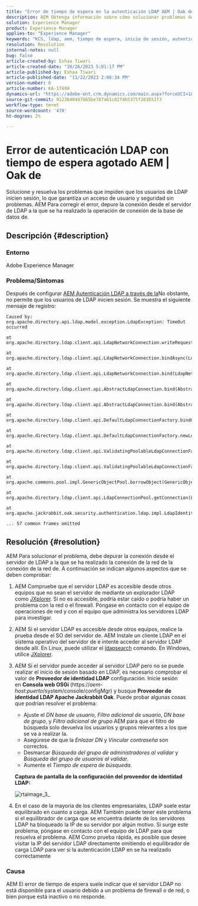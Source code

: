 ```yaml
---
title: "Error de tiempo de espera en la autenticación LDAP AEM | Oak de"
description: AEM Obtenga información sobre cómo solucionar problemas de autenticación de LDAP en la.
solution: Experience Manager
product: Experience Manager
applies-to: "Experience Manager"
keywords: "KCS, ldap, aem, tiempo de espera, inicio de sesión, autenticación"
resolution: Resolution
internal-notes: null
bug: false
article-created-by: Eshaa Tiwari
article-created-date: "10/26/2023 5:01:17 PM"
article-published-by: Eshaa Tiwari
article-published-date: "11/22/2023 2:06:34 PM"
version-number: 6
article-number: KA-17498
dynamics-url: "https://adobe-ent.crm.dynamics.com/main.aspx?forceUCI=1&pagetype=entityrecord&etn=knowledgearticle&id=ab0c6943-2174-ee11-9ae7-6045bd0063aa"
source-git-commit: 9123640447865be787a61c02fdb5375f263651f3
workflow-type: tm+mt
source-wordcount: '478'
ht-degree: 2%

---
```


# Error de autenticación LDAP con tiempo de espera agotado AEM | Oak de


Solucione y resuelva los problemas que impiden que los usuarios de LDAP inicien sesión, lo que garantiza un acceso de usuario y seguridad sin problemas. AEM Para corregir el error, depure la conexión desde el servidor de LDAP a la que se ha realizado la operación de conexión de la base de datos de.

## Descripción {#description}


### <b>Entorno</b>

Adobe Experience Manager



### <b>Problema/Síntomas</b>

Después de configurar [AEM Autenticación LDAP a través de la](https://experienceleague.adobe.com/docs/experience-manager-65/administering/security/ldap-config.html?lang=en)No obstante, no permite que los usuarios de LDAP inicien sesión. Se muestra el siguiente mensaje de registro:


```
Caused by: org.apache.directory.api.ldap.model.exception.LdapException: TimeOut occurred

at org.apache.directory.ldap.client.api.LdapNetworkConnection.writeRequest(LdapNetworkConnection.java:4106)

at org.apache.directory.ldap.client.api.LdapNetworkConnection.bindAsync(LdapNetworkConnection.java:1290)

at org.apache.directory.ldap.client.api.LdapNetworkConnection.bind(LdapNetworkConnection.java:1188)

at org.apache.directory.ldap.client.api.AbstractLdapConnection.bind(AbstractLdapConnection.java:127)

at org.apache.directory.ldap.client.api.AbstractLdapConnection.bind(AbstractLdapConnection.java:112)

at org.apache.directory.ldap.client.api.DefaultLdapConnectionFactory.bindConnection(DefaultLdapConnectionFactory.java:64)

at org.apache.directory.ldap.client.api.DefaultLdapConnectionFactory.newLdapConnection(DefaultLdapConnectionFactory.java:107)

at org.apache.directory.ldap.client.api.ValidatingPoolableLdapConnectionFactory.makeObject(ValidatingPoolableLdapConnectionFactory.java:133)

at org.apache.directory.ldap.client.api.ValidatingPoolableLdapConnectionFactory.makeObject(ValidatingPoolableLdapConnectionFactory.java:59)

at org.apache.commons.pool.impl.GenericObjectPool.borrowObject(GenericObjectPool.java:1188)

at org.apache.directory.ldap.client.api.LdapConnectionPool.getConnection(LdapConnectionPool.java:123)

at org.apache.jackrabbit.oak.security.authentication.ldap.impl.LdapIdentityProvider.connect(LdapIdentityProvider.java:771)

... 57 common frames omitted
```



## Resolución {#resolution}


AEM Para solucionar el problema, debe depurar la conexión desde el servidor de LDAP a la que se ha realizado la conexión de la red de la conexión de la red de. A continuación se indican algunos aspectos que se deben comprobar:

1. AEM Compruebe que el servidor LDAP es accesible desde otros equipos que no sean el servidor de mediante un explorador LDAP como [JXplorer](https://jxplorer.org/). Si no es accesible, podría estar caído o podría haber un problema con la red o el firewall. Póngase en contacto con el equipo de operaciones de red y con el equipo que administra los servidores LDAP para investigar.
2. AEM Si el servidor LDAP es accesible desde otros equipos, realice la prueba desde el SO del servidor de. AEM Instale un cliente LDAP en el sistema operativo del servidor de e intente acceder al servidor LDAP desde allí. En Linux, puede utilizar el [ldapsearch](https://access.redhat.com/documentation/en-us/red_hat_directory_server/11/html/administration_guide/examples-of-common-ldapsearches) comando. En Windows, utilice [JXplorer](https://jxplorer.org/).
3. AEM Si el servidor puede acceder al servidor LDAP pero no se puede realizar el inicio de sesión basado en LDAP, es necesario comprobar el valor de <b>Proveedor de identidad LDAP</b> configuración. Inicie sesión en <b>Consola web OSGi</b> (https://*aem-host:puerto*/system/console/configMgr) y busque <b>Proveedor de identidad LDAP Apache Jackrabbit Oak</b>. Puede probar algunas cosas que podrían resolver el problema:

   - Ajuste el *DN base de usuario*, *Filtro adicional de usuario*, *DN base de grupo*, y *Filtro adicional de grupo* AEM para que el filtro de búsqueda solo devuelva los usuarios y grupos relevantes a los que se va a realizar la.
   - Asegúrese de que la *Enlazar DN* y *Vincular contraseña* son correctos.
   - Desmarcar *Búsqueda del grupo de administradores al validar* y *Búsqueda del grupo de usuarios al validar.*
   - Aumente el *Tiempo de espera de búsqueda.*

   <b>Captura de pantalla de la configuración del proveedor de identidad LDAP:</b>


   ![rtaimage_3_](https://helpx.adobe.com/content/dam/help/en/experience-manager/kb/LDAP-error/jcr%3acontent/main-pars/image/rtaimage_3_.png "rtaimage_3_")
4. En el caso de la mayoría de los clientes empresariales, LDAP suele estar equilibrado en cuanto a carga. AEM También puede tener este problema si el equilibrador de carga que se encuentra delante de los servidores LDAP ha bloqueado la IP de su servidor por algún motivo. Si surge este problema, póngase en contacto con el equipo de LDAP para que resuelva el problema. AEM Como prueba rápida, es posible que desee visitar la IP del servidor LDAP directamente omitiendo el equilibrador de carga LDAP para ver si la autenticación LDAP en se ha realizado correctamente


### <b>Causa</b>

AEM El error de tiempo de espera suele indicar que el servidor LDAP no está disponible para el usuario debido a un problema de firewall o de red, o bien porque está inactivo o no responde.
